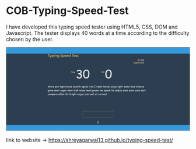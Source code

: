 # COB-Typing-Speed-Test

I have developed this typing speed tester using HTML5, CSS, DOM and Javascript. The tester displays 40 words at a time according to the difficulty chosen by the user.

![image](https://github.com/tusharrjn/COB-Typing-Speed-Test/blob/main/Screenshot%20(102).png)


link to website -> https://shreyagarwal13.github.io/typing-speed-test/
